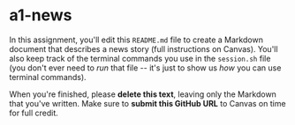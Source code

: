# a1-news

In this assignment, you'll edit this `README.md` file to create a Markdown document that describes a news story (full instructions on Canvas). You'll also keep track of the terminal commands you use in the `session.sh` file (you don't ever need to _run_ that file -- it's just to show us _how_ you can use terminal commands).

When you're finished, please **delete this text**, leaving only the Markdown that you've written. Make sure to **submit this GitHub URL** to Canvas on time for full credit.
